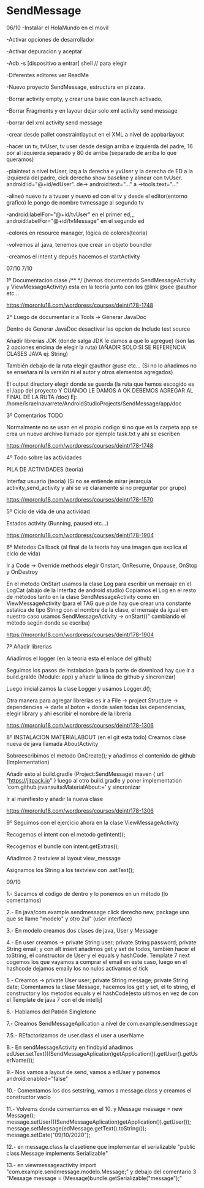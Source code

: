# SendMessage
06/10
-Instalar el HolaMundo en el movil

-Activar opciones de desarrollador

-Activar depuracion y aceptar

-Adb -s [dispositivo a entrar] shell // para elegir

-Diferentes editores ver ReadMe

-Nuevo proyecto SendMessage, estructura en pizzara.

-Borrar activity empty, y crear una basic con launch activado.

-Borrar Fragments y en layour dejar solo xml activity send message

-borrar     <include layout="@layout/content_send_message" /> del xml activity send message

-crear desde pallet constraintlayout en el XML a nivel de appbarlayout

-hacer un tv, tvUser, tv user desde design arriba e izquierda del padre, 16 por al izquierda separado y 80 de arriba (separado de arriba lo que queramos)

-plaintext a nivel tvUser, izq a la derecha e yvUser y la derecha de ED a la izquierda del padre, cick derecho show baseline y alinear con tvUser. 
android:id="@+id/edUser". de-> android:text="..."  a ->tools:text="..."

-alineó nuevo tv a tvuser y nuevo ed con el tv y desde el editor(entorno grafico) le pongo de nombre tvmessage al segundo tv

-android:labelFor="@+id/tvUser" en el primer ed,,, android:labelFor="@+id/tvMessage" en el segundo ed

-colores en resource manager, lógica de colores(teoria)

-volvemos al .java, tenemos que crear un objeto boundler

-creamos el intent y depués hacemos el startActivity

07/10
7/10


1º
Documentacion clase /** */ (hemos documentado SendMessageActivity y ViewMessageActivity) esta en la teoría junto con los @link @see @author etc...

https://moronlu18.com/wordpress/courses/deint/178-1748


2º
Luego de documentar ir a Tools -> Generar JavaDoc

Dentro de Generar JavaDoc desactivar las opcion de Include test source

Añadir librerias JDK (donde salga JDK le damos a que lo agregue) (son las 2 opciones encima de elegir la ruta) (AÑADIR SOLO SI SE REFERENCIA CLASES JAVA ej: String)

También debajo de la ruta elegir @author @use etc... (Si no lo añadimos no se enseñara ni la versión ni el autor y otros elementos agregados)


El output directory elegir donde se guarda (la ruta que hemos escogido es el /app del proyecto Y CUANDO LE DAMOS A OK DEBEMOS AGREGAR AL FINAL DE LA RUTA /doc) Ej: /home/israelnavarrete/AndroidStudioProjects/SendMessage/app/doc


3º
Comentarios TODO

Normalmente no se usan en el propio codigo si no que en la carpeta app se crea un nuevo archivo llamado por ejemplo task.txt y ahí se escriben

https://moronlu18.com/wordpress/courses/deint/178-1748

4º
Todo sobre las actividades

PILA DE ACTIVIDADES (teoria)

Interfaz usuario (teoria) (Si no se entiende mirar jerarquia activity_send_activity y ahí se ve claramente si no preguntar por grupo)

https://moronlu18.com/wordpress/courses/deint/178-1570

5º
Ciclo de vida de una actividad

Estados activity (Running, paused etc...)

https://moronlu18.com/wordpress/courses/deint/178-1904

6º
Metodos Callback (al final de la teoria hay una imagen que explica el ciclo de vida)

Ir a Code -> Override methods
elegir Onstart, OnResume, Onpause, OnStop y OnDestroy

En el metodo OnStart usamos la clase Log para escribir un mensaje en el LogCat (abajo de la interfaz de android studio)
Copiamos el Log en el resto de métodos tanto en la clase SendMessageActivity como en ViewMessageActivity
(para el TAG que pide hay que crear una constante estatica de tipo String con el nombre de la clase,
 el mensaje da igual en nuestro caso usamos SendMessageActivity -> onStart()" cambiando el método según donde se escriba)

https://moronlu18.com/wordpress/courses/deint/178-1904

7º
Añadir librerias

Añadimos el logger (en la teoria esta el enlace del github)

Seguimos los pasos de instalacion (para la parte de download hay que ir a build.gralde (Module: app) y añadir la linea de github
y sincronizar)

Luego inicializamos la clase Logger y  usamos Logger.d();

Otra manera para agregar librerias es ir a File -> project Structure -> dependencies ->
darle al boton + donde salen todas las dependencias, elegir library y ahi escribir el nombre de la libreria

https://moronlu18.com/wordpress/courses/deint/178-1306


8º
INSTALACION MATERIALABOUT
(en el git esta todo)
Creamos clase nueva de java llamada AboutActivity

Sobreescribimos el metodo OnCreate(); y añadimos el contenido de github (Implementation)

Añadir esto al build.gradle (Project:SendMessage) maven { url "https://jitpack.io" }
luego al otro build.gradle y poner implementation 'com.github.jrvansuita:MaterialAbout:+' y sincronizar

Ir al manifiesto y añadir la nueva clase  <activity android:name=".AboutActivity"></activity>

https://moronlu18.com/wordpress/courses/deint/178-1306

9º
Seguimos con el ejercicio ahora en la clase ViewMessageActivity

Recogemos el intent con el metodo getIntent)(;

Recogemos el bundle con intent.getExtras();

Añadimos 2 textview al layout view_message

Asignamos los String a los textview con .setText();

09/10

1.- Sacamos el código de dentro y lo ponemos en un método (lo comentamos)

2.- En java/com.example.sendmessage click derecho new, package uno que se llame "modelo" y otro 2ui" (user interface)

3.- En modelo creamos dos clases de java, User y Message

4.- En user creamos ->
    private String user;
    private String password;
    private String email;
y con alt insert añadimos get y set de todos, también hacer el toString, el constructor de User y el equals y hashCode.
Template 7 next cogemos los que vayamos a comprar el email en este caso, luego en el hashcode dejamos emaily los no nulos activamos el tick

5.- Creamos ->
    private User user;
    private String message;
    private String date;
Comentamos la clase Message, hacemos los get y set, el to string, el constructor y los metodos equals y el hashCode(esto ultimos en vez de con el Template de java 7 con el de intellij)

6.- Hablamos del Patrón Singletone

7.- Creamos SendMessageAplication a nivel de com.example.sendmessage

7.5.- REfactorizamos de user.class el user a userName

8.- En sendMessageActivity en findbyid añadimos edUser.setText(((SendMessageAplication)getApplication()).getUser().getUserName());

9.- Nos vamos a layout de send, vamos a edUser y ponemos android:enabled="false"

10.- Comentamos los dos setstring, vamos a message.class y creamos el constructor vacío

11.- Volvems donde comentamos en el 10. y Message message = new Message();
        message.setUser(((SendMessageAplication)getApplication()).getUser());
        message.setMessage(edMessage.getText().toString());
        message.setDate("09/10/2020");

12.- en message.class la clasetiene que implementar el serializable "public class Message implements Serializable"

13.- en viewmessageactivity import "com.example.sendmessage.modelo.Message;" y  debajo del comentario 3 "Message message = (Message)bundle.getSerializable("message");"

